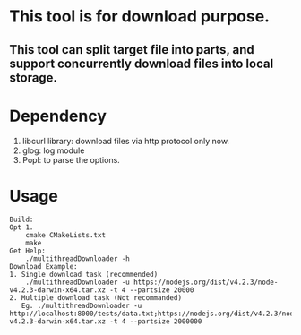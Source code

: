 # This tool is for download purpose.
## This tool can split target file into parts, and support concurrently download files into local storage.

# Dependency
1. libcurl library: download files via http protocol only now.
2. glog: log module
3. Popl: to parse the options.

# Usage
    Build:
    Opt 1.
        cmake CMakeLists.txt
        make
    Get Help:
        ./multithreadDownloader -h
    Download Example:
    1. Single download task (recommended)
        ./multithreadDownloader -u https://nodejs.org/dist/v4.2.3/node-v4.2.3-darwin-x64.tar.xz -t 4 --partsize 20000
    2. Multiple download task (Not recommanded)
       Eg. ./multithreadDownloader -u http://localhost:8000/tests/data.txt;https://nodejs.org/dist/v4.2.3/node-v4.2.3-darwin-x64.tar.xz -t 4 --partsize 2000000

